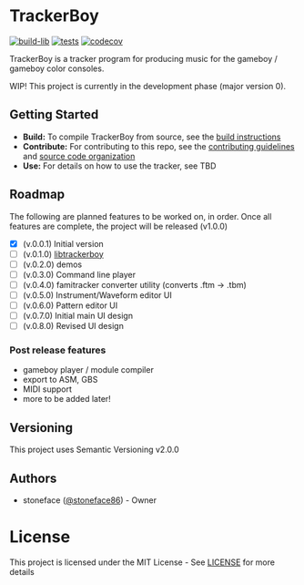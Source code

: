 # TrackerBoy

[![build-lib][build-lib-badge]][build-lib-link]
[![tests][tests-badge]][tests-link]
[![codecov](https://codecov.io/gh/stoneface86/trackerboy/branch/develop/graph/badge.svg)](https://codecov.io/gh/stoneface86/trackerboy)

TrackerBoy is a tracker program for producing music for the gameboy / gameboy color
consoles.

WIP! This project is currently in the development phase (major version 0).

## Getting Started

 * __Build:__ To compile TrackerBoy from source, see the [build instructions](BUILD.md)
 * __Contribute:__ For contributing to this repo, see the [contributing guidelines](CONTRIBUTING.md) and [source code organization](ORGANIZATION.md)
 * __Use:__ For details on how to use the tracker, see TBD

## Roadmap

The following are planned features to be worked on, in order. Once all features are complete, the project will be released (v1.0.0)

 * [x] (v.0.0.1) Initial version
 * [ ] (v.0.1.0) [libtrackerboy](https://github.com/stoneface86/trackerboy/projects/1)
 * [ ] (v.0.2.0) demos
 * [ ] (v.0.3.0) Command line player
 * [ ] (v.0.4.0) famitracker converter utility (converts .ftm -> .tbm)
 * [ ] (v.0.5.0) Instrument/Waveform editor UI
 * [ ] (v.0.6.0) Pattern editor UI
 * [ ] (v.0.7.0) Initial main UI design
 * [ ] (v.0.8.0) Revised UI design

### Post release features

 * gameboy player / module compiler
 * export to ASM, GBS
 * MIDI support
 * more to be added later!

## Versioning

This project uses Semantic Versioning v2.0.0

## Authors

 * stoneface ([@stoneface86](https://github.com/stoneface86)) - Owner

# License

This project is licensed under the MIT License - See [LICENSE](LICENSE) for more details

[build-lib-badge]: https://github.com/stoneface86/trackerboy/workflows/build-lib/badge.svg
[build-lib-link]: https://github.com/stoneface86/trackerboy/actions?query=workflow%3Abuild-lib
[tests-badge]: https://github.com/stoneface86/trackerboy/workflows/tests/badge.svg
[tests-link]: https://github.com/stoneface86/trackerboy/actions?query=workflow%3Atests
